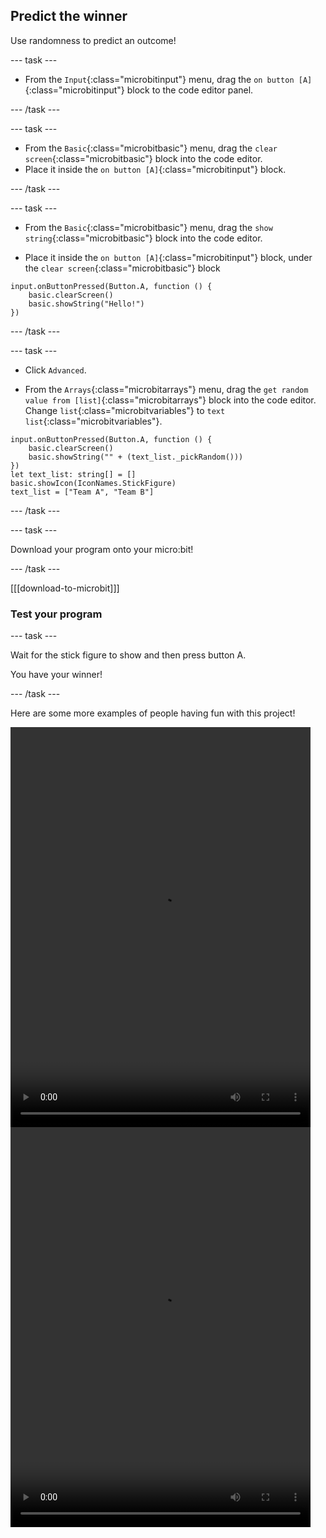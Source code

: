 ## Predict the winner

Use randomness to predict an outcome!

--- task ---

- From the `Input`{:class="microbitinput"} menu, drag the `on button [A]`{:class="microbitinput"} block to the code editor panel.

--- /task ---

--- task ---

- From the `Basic`{:class="microbitbasic"} menu, drag the `clear screen`{:class="microbitbasic"} block into the code editor.
- Place it inside the `on button [A]`{:class="microbitinput"} block.
 
--- /task ---

--- task ---

- From the `Basic`{:class="microbitbasic"} menu, drag the `show string`{:class="microbitbasic"} block into the code editor.

- Place it inside the `on button [A]`{:class="microbitinput"} block, under the `clear screen`{:class="microbitbasic"} block
  
```microbit
input.onButtonPressed(Button.A, function () {
    basic.clearScreen()
    basic.showString("Hello!")
})
```

--- /task ---

--- task ---

- Click `Advanced`. 

- From the `Arrays`{:class="microbitarrays"} menu, drag the `get random value from [list]`{:class="microbitarrays"} block into the code editor. 
Change `list`{:class="microbitvariables"} to `text list`{:class="microbitvariables"}.

```microbit
input.onButtonPressed(Button.A, function () {
    basic.clearScreen()
    basic.showString("" + (text_list._pickRandom()))
})
let text_list: string[] = []
basic.showIcon(IconNames.StickFigure)
text_list = ["Team A", "Team B"]

```
--- /task ---

--- task ---

Download your program onto your micro:bit!

--- /task ---

[[[download-to-microbit]]]

### Test your program

--- task ---

Wait for the stick figure to show and then press button A.

You have your winner!

--- /task ---

Here are some more examples of people having fun with this project!

<html>
<video width="480" height="640" controls>
<source src="images/predict1.mp4" type="video/mp4" alt="Someone using their micro:bit to predict the winner of a football tournament">
Your browser does not support the video tag.
</video>

<video width="480" height="640" controls>
<source src="images/predict2.mp4" type="video/mp4" alt="Someone using their micro:bit to predict the winner of a tennis tournament">
Your browser does not support the video tag.
</video>
</html>
